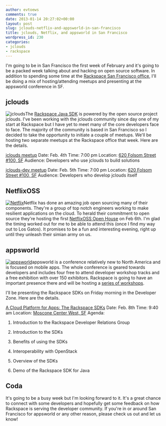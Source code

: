 ```yaml
---
author: evtoews
comments: true
date: 2013-01-14 20:27:02+00:00
layout: post
slug: jclouds-netflix-and-appsworld-in-san-francisco
title: jclouds, Netflix, and appsworld in San Francisco
wordpress_id: 230
categories:
- jclouds
- rackspace
---
```


I'm going to be in San Francisco the first week of February and it's going to be a packed week talking about and hacking on open source software. In addition to spending some time at the [Rackspace San Francisco office](http://rackertalent.com/sanfrancisco/), I'll be doing a mix of hosting/attending meetups and presenting at the appsworld conference in SF.


## jclouds


![jclouds](http://phymata.files.wordpress.com/2013/01/jclouds.jpg)The [Rackspace Java SDK](http://docs.rackspace.com/sdks/guide/content/java.html) is powered by the open source project jclouds. I've been working with the jclouds community since day one of my start at Rackspace but I have yet to meet many of the core developers face to face. The majority of the community is based in San Francisco so I decided to take the opportunity to initiate a couple of meetups. We'll be hosting two separate meetups at the Rackspace office that week. Here are the details.

[jclouds meetup](http://www.meetup.com/jclouds/events/99094612/)
Date: Feb. 4th
Time: 7:00 pm
Location: [620 Folsom Street #100, SF](https://maps.google.com/maps?q=Rackspace&hl=en&ll=37.7853,-122.397501&spn=0.009819,0.01929&cid=5486495890908256018&gl=US&t=m&z=16&iwloc=A)
Audience: Developers who use jclouds to build solutions

[jclouds-dev meetup](https://groups.google.com/d/msg/jclouds-dev/lMxzIWmFPE8/rawCJunSuPQJ)
Date: Feb. 5th
Time: 7:00 pm
Location: [620 Folsom Street #100, SF](https://maps.google.com/maps?q=Rackspace&hl=en&ll=37.7853,-122.397501&spn=0.009819,0.01929&cid=5486495890908256018&gl=US&t=m&z=16&iwloc=A)
Audience: Developers who develop jclouds itself


## NetflixOSS


[![Netflix](http://phymata.files.wordpress.com/2013/01/netflix.jpg)](http://phymata.files.wordpress.com/2013/01/netflix.jpg)Netflix has done an amazing job open sourcing many of their components. They're a group of top notch engineers working to make resilient applications on the cloud. To herald their commitment to open source they're hosting the first [NetflixOSS Open House](http://techblog.netflix.com/2013/01/netflixoss-open-house.html) on Feb 6th. I'm glad the timing worked out for me to be able to attend this (once I find my way out to Los Gatos). It promises to be a fun and interesting evening, right up until they unleash their simian army on us.


## appsworld


[![appsworld](http://phymata.files.wordpress.com/2013/01/appsworld.png)](http://phymata.files.wordpress.com/2013/01/appsworld.png)appsworld is a conference relatively new to North America and is focused on mobile apps. The whole conference is geared towards developers and includes four free to attend developer workshop tracks and a free exhibition with over 150 exhibitors. Rackspace is going to have an important presence there and will be hosting a [series of workshops](http://www.apps-world.net/northamerica/agenda/rackspace-workshops).

I'll be presenting the Rackspace SDKs on Friday morning in the Developer Zone. Here are the details.

[A Cloud Platform for Apps: The Rackspace SDKs](http://www.apps-world.net/northamerica/agenda/tracks/developer-zone)
Date: Feb. 8th
Time: 9:40 am
Location: [Moscone Center West, SF](https://maps.google.com/maps?q=moscone+center&hl=en&ll=37.784503,-122.401578&spn=0.009819,0.01929&fb=1&gl=us&hq=moscone+center&hnear=moscone+center&cid=0,0,3424017263555639183&t=m&z=16&iwloc=A)
Agenda:



	
  1. Introduction to the Rackspace Developer Relations Group

	
  2. Introduction to the SDKs

	
  3. Benefits of using the SDKs

	
  4. Interoperability with OpenStack

	
  5. Overview of the SDKs

	
  6. Demo of the Rackspace SDK for Java




## Coda


It's going to be a busy week but I'm looking forward to it. It's a great chance to connect with some developers and hopefully get some feedback on how Rackspace is serving the developer community. If you're in or around San Francisco for appsworld or any other reason, please check us out and let us know!
